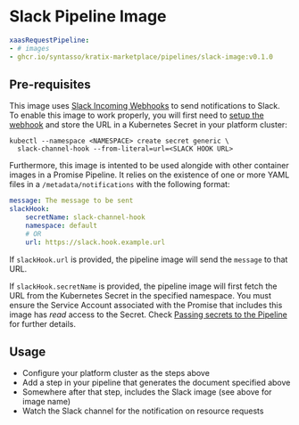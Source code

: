 # Slack Pipeline Image

```yaml
xaasRequestPipeline:
- # images
- ghcr.io/syntasso/kratix-marketplace/pipelines/slack-image:v0.1.0
```

## Pre-requisites

This image uses [Slack Incoming Webhooks](https://api.slack.com/messaging/webhooks) to
send notifications to Slack. To enable this image to work properly, you will first need
to [setup the webhook](https://api.slack.com/messaging/webhooks) and store the URL in a
Kubernetes Secret in your platform cluster:

```shell
kubectl --namespace <NAMESPACE> create secret generic \
  slack-channel-hook --from-literal=url=<SLACK HOOK URL>
```

Furthermore, this image is intented to be used alongide with other container images in a
Promise Pipeline. It relies on the existence of one or more YAML files in a
`/metadata/notifications` with the following format:

```yaml
message: The message to be sent
slackHook:
    secretName: slack-channel-hook
    namespace: default
    # OR
    url: https://slack.hook.example.url
```

If `slackHook.url` is provided, the pipeline image will send the `message` to that URL.

If `slackHook.secretName` is provided, the pipeline image will first fetch the URL from
the Kubernetes Secret in the specified namespace. You must ensure the Service
Account associated with the Promise that includes this image has _read_ access
to the Secret. Check [Passing secrets to the
Pipeline](https://kratix.io/docs/main/reference/resource-requests/pipelines#passing-secrets-to-the-pipeline)
for further details.

## Usage

* Configure your platform cluster as the steps above
* Add a step in your pipeline that generates the document specified above
* Somewhere after that step, includes the Slack image (see above for image name)
* Watch the Slack channel for the notification on resource requests
